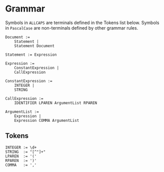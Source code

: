 # Grammar

Symbols in `ALLCAPS` are terminals defined in the Tokens list below. Symbols in `PascalCase` are non-terminals defined by other grammar rules.

```
Document := 
	Statement |
	Statement Document

Statement := Expression

Expression :=
	ConstantExpression |
	CallExpression

ConstantExpression :=
	INTEGER |
	STRING

CallExpression :=
	IDENTIFIER LPAREN ArgumentList RPAREN

ArgumentList :=
	Expression |
	Expression COMMA ArgumentList

```

## Tokens

```
INTEGER := \d+
STRING	:= "[^"]+"
LPAREN	:= '('
RPAREN	:= ')'
COMMA	:= ','
```
